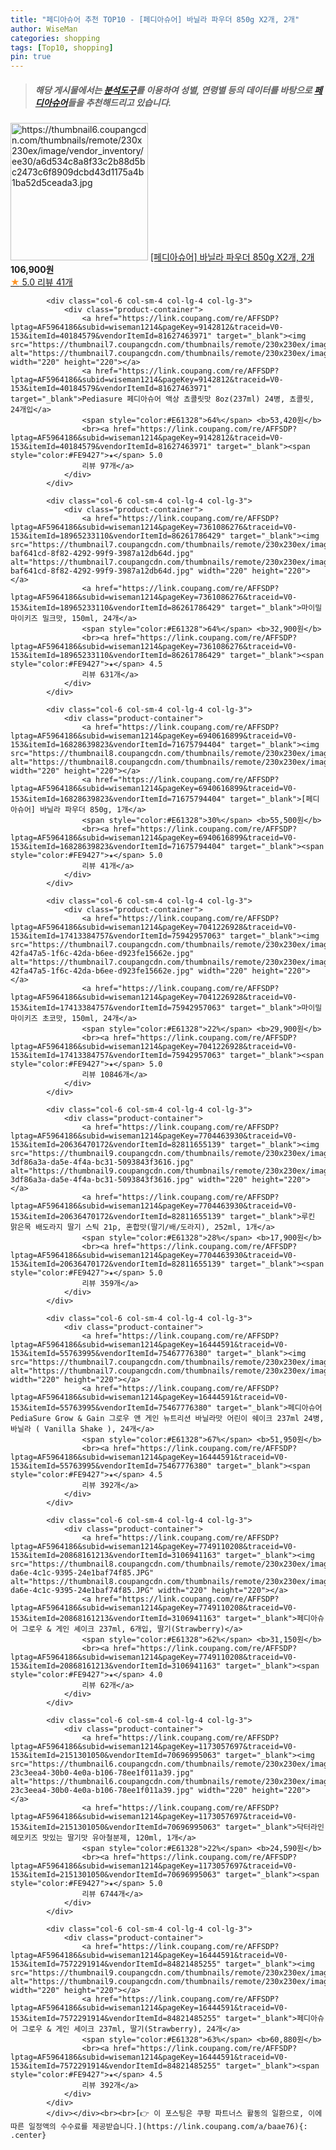 ```yaml
---
title: "페디아슈어 추천 TOP10 - [페디아슈어] 바닐라 파우더 850g X2개, 2개"
author: WiseMan
categories: shopping
tags: [Top10, shopping]
pin: true
---
```


> ##### 해당 게시물에서는 [**분석도구**](https://itemscout.io/)를 이용하여 **성별**, **연령별** 등의 데이터를 바탕으로 [**페디아슈어**](https://link.coupang.com/a/baae76)들을 추천해드리고 있습니다.
<div class="container"><div class="row">
            <div class="col-6 col-sm-4 col-lg-4 col-lg-3">
                <div class="product-container">
                    <a href="https://link.coupang.com/re/AFFSDP?lptag=AF5964186&subid=wiseman1214&pageKey=6940616899&traceid=V0-153&itemId=16828433058&vendorItemId=75643891091" target="_blank"><img src="https://thumbnail6.coupangcdn.com/thumbnails/remote/230x230ex/image/vendor_inventory/ee30/a6d534c8a8f33c2b88d5bc2473c6f8909dcbd43d1175a4b1ba52d5ceada3.jpg" alt="https://thumbnail6.coupangcdn.com/thumbnails/remote/230x230ex/image/vendor_inventory/ee30/a6d534c8a8f33c2b88d5bc2473c6f8909dcbd43d1175a4b1ba52d5ceada3.jpg" width="220" height="220"></a>
                    <a href="https://link.coupang.com/re/AFFSDP?lptag=AF5964186&subid=wiseman1214&pageKey=6940616899&traceid=V0-153&itemId=16828433058&vendorItemId=75643891091" target="_blank">[페디아슈어] 바닐라 파우더 850g X2개, 2개</a>
                    <span style="color:#E61328"></span> <b>106,900원</b>
                    <br><a href="https://link.coupang.com/re/AFFSDP?lptag=AF5964186&subid=wiseman1214&pageKey=6940616899&traceid=V0-153&itemId=16828433058&vendorItemId=75643891091" target="_blank"><span style="color:#FE9427">★</span> 5.0
                    리뷰 41개</a>
                </div>
            </div>
            
            <div class="col-6 col-sm-4 col-lg-4 col-lg-3">
                <div class="product-container">
                    <a href="https://link.coupang.com/re/AFFSDP?lptag=AF5964186&subid=wiseman1214&pageKey=9142812&traceid=V0-153&itemId=40184579&vendorItemId=81627463971" target="_blank"><img src="https://thumbnail7.coupangcdn.com/thumbnails/remote/230x230ex/image/vendor_inventory/1764/cad1abdad1907ff5bb2f958cf7b01918eb38c1f6442291660154d8ec03b6.jpg" alt="https://thumbnail7.coupangcdn.com/thumbnails/remote/230x230ex/image/vendor_inventory/1764/cad1abdad1907ff5bb2f958cf7b01918eb38c1f6442291660154d8ec03b6.jpg" width="220" height="220"></a>
                    <a href="https://link.coupang.com/re/AFFSDP?lptag=AF5964186&subid=wiseman1214&pageKey=9142812&traceid=V0-153&itemId=40184579&vendorItemId=81627463971" target="_blank">Pediasure 페디아슈어 액상 쵸콜릿맛 8oz(237ml) 24병, 쵸콜릿, 24개입</a>
                    <span style="color:#E61328">64%</span> <b>53,420원</b>
                    <br><a href="https://link.coupang.com/re/AFFSDP?lptag=AF5964186&subid=wiseman1214&pageKey=9142812&traceid=V0-153&itemId=40184579&vendorItemId=81627463971" target="_blank"><span style="color:#FE9427">★</span> 5.0
                    리뷰 97개</a>
                </div>
            </div>
            
            <div class="col-6 col-sm-4 col-lg-4 col-lg-3">
                <div class="product-container">
                    <a href="https://link.coupang.com/re/AFFSDP?lptag=AF5964186&subid=wiseman1214&pageKey=7361086276&traceid=V0-153&itemId=18965233110&vendorItemId=86261786429" target="_blank"><img src="https://thumbnail7.coupangcdn.com/thumbnails/remote/230x230ex/image/retail/images/6114349564474-baf641cd-8f82-4292-99f9-3987a12db64d.jpg" alt="https://thumbnail7.coupangcdn.com/thumbnails/remote/230x230ex/image/retail/images/6114349564474-baf641cd-8f82-4292-99f9-3987a12db64d.jpg" width="220" height="220"></a>
                    <a href="https://link.coupang.com/re/AFFSDP?lptag=AF5964186&subid=wiseman1214&pageKey=7361086276&traceid=V0-153&itemId=18965233110&vendorItemId=86261786429" target="_blank">마이밀 마이키즈 밀크맛, 150ml, 24개</a>
                    <span style="color:#E61328">64%</span> <b>32,900원</b>
                    <br><a href="https://link.coupang.com/re/AFFSDP?lptag=AF5964186&subid=wiseman1214&pageKey=7361086276&traceid=V0-153&itemId=18965233110&vendorItemId=86261786429" target="_blank"><span style="color:#FE9427">★</span> 4.5
                    리뷰 631개</a>
                </div>
            </div>
            
            <div class="col-6 col-sm-4 col-lg-4 col-lg-3">
                <div class="product-container">
                    <a href="https://link.coupang.com/re/AFFSDP?lptag=AF5964186&subid=wiseman1214&pageKey=6940616899&traceid=V0-153&itemId=16828639823&vendorItemId=71675794404" target="_blank"><img src="https://thumbnail8.coupangcdn.com/thumbnails/remote/230x230ex/image/vendor_inventory/e7a5/947f16d5ce0e3e365d0461f245066808b3ecb97f2b9ac23f6b45d28127b0.jpg" alt="https://thumbnail8.coupangcdn.com/thumbnails/remote/230x230ex/image/vendor_inventory/e7a5/947f16d5ce0e3e365d0461f245066808b3ecb97f2b9ac23f6b45d28127b0.jpg" width="220" height="220"></a>
                    <a href="https://link.coupang.com/re/AFFSDP?lptag=AF5964186&subid=wiseman1214&pageKey=6940616899&traceid=V0-153&itemId=16828639823&vendorItemId=71675794404" target="_blank">[페디아슈어] 바닐라 파우더 850g, 1개</a>
                    <span style="color:#E61328">30%</span> <b>55,500원</b>
                    <br><a href="https://link.coupang.com/re/AFFSDP?lptag=AF5964186&subid=wiseman1214&pageKey=6940616899&traceid=V0-153&itemId=16828639823&vendorItemId=71675794404" target="_blank"><span style="color:#FE9427">★</span> 5.0
                    리뷰 41개</a>
                </div>
            </div>
            
            <div class="col-6 col-sm-4 col-lg-4 col-lg-3">
                <div class="product-container">
                    <a href="https://link.coupang.com/re/AFFSDP?lptag=AF5964186&subid=wiseman1214&pageKey=7041226928&traceid=V0-153&itemId=17413384757&vendorItemId=75942957063" target="_blank"><img src="https://thumbnail7.coupangcdn.com/thumbnails/remote/230x230ex/image/retail/images/4592715554491501-42fa47a5-1f6c-42da-b6ee-d923fe15662e.jpg" alt="https://thumbnail7.coupangcdn.com/thumbnails/remote/230x230ex/image/retail/images/4592715554491501-42fa47a5-1f6c-42da-b6ee-d923fe15662e.jpg" width="220" height="220"></a>
                    <a href="https://link.coupang.com/re/AFFSDP?lptag=AF5964186&subid=wiseman1214&pageKey=7041226928&traceid=V0-153&itemId=17413384757&vendorItemId=75942957063" target="_blank">마이밀 마이키즈 초코맛, 150ml, 24개</a>
                    <span style="color:#E61328">22%</span> <b>29,900원</b>
                    <br><a href="https://link.coupang.com/re/AFFSDP?lptag=AF5964186&subid=wiseman1214&pageKey=7041226928&traceid=V0-153&itemId=17413384757&vendorItemId=75942957063" target="_blank"><span style="color:#FE9427">★</span> 5.0
                    리뷰 10846개</a>
                </div>
            </div>
            
            <div class="col-6 col-sm-4 col-lg-4 col-lg-3">
                <div class="product-container">
                    <a href="https://link.coupang.com/re/AFFSDP?lptag=AF5964186&subid=wiseman1214&pageKey=7704463930&traceid=V0-153&itemId=20636470172&vendorItemId=82811655139" target="_blank"><img src="https://thumbnail9.coupangcdn.com/thumbnails/remote/230x230ex/image/retail/images/992227988597255-3df86a3a-da5e-4f4a-bc31-5093843f3616.jpg" alt="https://thumbnail9.coupangcdn.com/thumbnails/remote/230x230ex/image/retail/images/992227988597255-3df86a3a-da5e-4f4a-bc31-5093843f3616.jpg" width="220" height="220"></a>
                    <a href="https://link.coupang.com/re/AFFSDP?lptag=AF5964186&subid=wiseman1214&pageKey=7704463930&traceid=V0-153&itemId=20636470172&vendorItemId=82811655139" target="_blank">루킨 맑은목 배도라지 딸기 스틱 21p, 혼합맛(딸기/배/도라지), 252ml, 1개</a>
                    <span style="color:#E61328">28%</span> <b>17,900원</b>
                    <br><a href="https://link.coupang.com/re/AFFSDP?lptag=AF5964186&subid=wiseman1214&pageKey=7704463930&traceid=V0-153&itemId=20636470172&vendorItemId=82811655139" target="_blank"><span style="color:#FE9427">★</span> 5.0
                    리뷰 359개</a>
                </div>
            </div>
            
            <div class="col-6 col-sm-4 col-lg-4 col-lg-3">
                <div class="product-container">
                    <a href="https://link.coupang.com/re/AFFSDP?lptag=AF5964186&subid=wiseman1214&pageKey=16444591&traceid=V0-153&itemId=55763995&vendorItemId=75467776380" target="_blank"><img src="https://thumbnail7.coupangcdn.com/thumbnails/remote/230x230ex/image/vendor_inventory/3eb8/fdc7ffdf6e77d536562a8265fddfde485b828ac3dd32dfd1ac9d3462a6b3.jpg" alt="https://thumbnail7.coupangcdn.com/thumbnails/remote/230x230ex/image/vendor_inventory/3eb8/fdc7ffdf6e77d536562a8265fddfde485b828ac3dd32dfd1ac9d3462a6b3.jpg" width="220" height="220"></a>
                    <a href="https://link.coupang.com/re/AFFSDP?lptag=AF5964186&subid=wiseman1214&pageKey=16444591&traceid=V0-153&itemId=55763995&vendorItemId=75467776380" target="_blank">페디아슈어 PediaSure Grow & Gain 그로우 앤 게인 뉴트리션 바닐라맛 어린이 쉐이크 237ml 24병, 바닐라 ( Vanilla Shake ), 24개</a>
                    <span style="color:#E61328">67%</span> <b>51,950원</b>
                    <br><a href="https://link.coupang.com/re/AFFSDP?lptag=AF5964186&subid=wiseman1214&pageKey=16444591&traceid=V0-153&itemId=55763995&vendorItemId=75467776380" target="_blank"><span style="color:#FE9427">★</span> 4.5
                    리뷰 392개</a>
                </div>
            </div>
            
            <div class="col-6 col-sm-4 col-lg-4 col-lg-3">
                <div class="product-container">
                    <a href="https://link.coupang.com/re/AFFSDP?lptag=AF5964186&subid=wiseman1214&pageKey=7749110208&traceid=V0-153&itemId=20868161213&vendorItemId=3106941163" target="_blank"><img src="https://thumbnail8.coupangcdn.com/thumbnails/remote/230x230ex/image/vendor_inventory/images/2017/03/09/18/1/22a98a99-da6e-4c1c-9395-24e1baf74f85.JPG" alt="https://thumbnail8.coupangcdn.com/thumbnails/remote/230x230ex/image/vendor_inventory/images/2017/03/09/18/1/22a98a99-da6e-4c1c-9395-24e1baf74f85.JPG" width="220" height="220"></a>
                    <a href="https://link.coupang.com/re/AFFSDP?lptag=AF5964186&subid=wiseman1214&pageKey=7749110208&traceid=V0-153&itemId=20868161213&vendorItemId=3106941163" target="_blank">페디아슈어 그로우 & 게인 셰이크 237ml, 6개입, 딸기(Strawberry)</a>
                    <span style="color:#E61328">62%</span> <b>31,150원</b>
                    <br><a href="https://link.coupang.com/re/AFFSDP?lptag=AF5964186&subid=wiseman1214&pageKey=7749110208&traceid=V0-153&itemId=20868161213&vendorItemId=3106941163" target="_blank"><span style="color:#FE9427">★</span> 4.0
                    리뷰 62개</a>
                </div>
            </div>
            
            <div class="col-6 col-sm-4 col-lg-4 col-lg-3">
                <div class="product-container">
                    <a href="https://link.coupang.com/re/AFFSDP?lptag=AF5964186&subid=wiseman1214&pageKey=1173057697&traceid=V0-153&itemId=2151301050&vendorItemId=70696995063" target="_blank"><img src="https://thumbnail6.coupangcdn.com/thumbnails/remote/230x230ex/image/retail/images/3122805146295264-23c3eea4-30b0-4e0a-b106-78ee1f011a39.jpg" alt="https://thumbnail6.coupangcdn.com/thumbnails/remote/230x230ex/image/retail/images/3122805146295264-23c3eea4-30b0-4e0a-b106-78ee1f011a39.jpg" width="220" height="220"></a>
                    <a href="https://link.coupang.com/re/AFFSDP?lptag=AF5964186&subid=wiseman1214&pageKey=1173057697&traceid=V0-153&itemId=2151301050&vendorItemId=70696995063" target="_blank">닥터라인 헤모키즈 맛있는 딸기맛 유아철분제, 120ml, 1개</a>
                    <span style="color:#E61328">22%</span> <b>24,590원</b>
                    <br><a href="https://link.coupang.com/re/AFFSDP?lptag=AF5964186&subid=wiseman1214&pageKey=1173057697&traceid=V0-153&itemId=2151301050&vendorItemId=70696995063" target="_blank"><span style="color:#FE9427">★</span> 5.0
                    리뷰 6744개</a>
                </div>
            </div>
            
            <div class="col-6 col-sm-4 col-lg-4 col-lg-3">
                <div class="product-container">
                    <a href="https://link.coupang.com/re/AFFSDP?lptag=AF5964186&subid=wiseman1214&pageKey=16444591&traceid=V0-153&itemId=7572291914&vendorItemId=84821485255" target="_blank"><img src="https://thumbnail9.coupangcdn.com/thumbnails/remote/230x230ex/image/vendor_inventory/10ff/e59e1089657af76e5ff6c0b106685eeb5fe546b9f887b9bb6ba227382e54.jpg" alt="https://thumbnail9.coupangcdn.com/thumbnails/remote/230x230ex/image/vendor_inventory/10ff/e59e1089657af76e5ff6c0b106685eeb5fe546b9f887b9bb6ba227382e54.jpg" width="220" height="220"></a>
                    <a href="https://link.coupang.com/re/AFFSDP?lptag=AF5964186&subid=wiseman1214&pageKey=16444591&traceid=V0-153&itemId=7572291914&vendorItemId=84821485255" target="_blank">페디아슈어 그로우 & 게인 세이크 237ml, 딸기(Strawberry), 24개</a>
                    <span style="color:#E61328">63%</span> <b>60,880원</b>
                    <br><a href="https://link.coupang.com/re/AFFSDP?lptag=AF5964186&subid=wiseman1214&pageKey=16444591&traceid=V0-153&itemId=7572291914&vendorItemId=84821485255" target="_blank"><span style="color:#FE9427">★</span> 4.5
                    리뷰 392개</a>
                </div>
            </div>
            </div></div><br><br>[👉 이 포스팅은 쿠팡 파트너스 활동의 일환으로, 이에 따른 일정액의 수수료를 제공받습니다.](https://link.coupang.com/a/baae76){: .center}